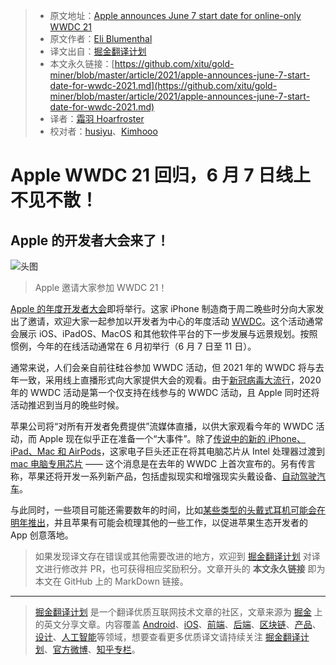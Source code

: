 > * 原文地址：[Apple announces June 7 start date for online-only WWDC 21](https://www.cnet.com/news/apple-announces-june-7-start-date-for-wwdc-2021/)
> * 原文作者：[Eli Blumenthal](https://www.cnet.com/profiles/eli.blumenthal/)
> * 译文出自：[掘金翻译计划](https://github.com/xitu/gold-miner)
> * 本文永久链接：[https://github.com/xitu/gold-miner/blob/master/article/2021/apple-announces-june-7-start-date-for-wwdc-2021.md](https://github.com/xitu/gold-miner/blob/master/article/2021/apple-announces-june-7-start-date-for-wwdc-2021.md)
> * 译者：[霜羽 Hoarfroster](https://github.com/PassionPenguin)
> * 校对者：[husiyu](https://github.com/husiyu)、[Kimhooo](https://github.com/Kimhooo)

# Apple WWDC 21 回归，6 月 7 日线上不见不散！

## Apple 的开发者大会来了！

![头图](https://www.cnet.com/a/img/OXj1yUvKlng2dwQvlucDnH5OBhA=/1092x0/2021/03/30/0d0960b9-0fea-4099-8df8-89ff89daee69/apple-wwdc21-newsroom-article-tile-033021-big-jpg-large-2x.jpg)

> Apple 邀请大家参加 WWDC 21！

[Apple 的](https://www.apple.com.cn/)[年度开发者大会](https://developer.apple.com/wwdc21/)即将举行。这家 iPhone 制造商于周二晚些时分向大家发出了邀请，欢迎大家一起参加以开发者为中心的年度活动 [WWDC](https://www.cnet.com/news/wwdc-2020-heres-everything-apple-announced-ios-14-macos-big-sur-mac-arm-chips-siri-messages-memoji/)。这个活动通常会展示 iOS、iPadOS、MacOS 和其他软件平台的下一步发展与远景规划。按照惯例，今年的在线活动通常在 6 月初举行（6 月 7 日至 11 日）。 

通常来说，人们会亲自前往硅谷参加 WWDC 活动，但 2021 年的 WWDC 将与去年一致，采用线上直播形式向大家提供大会的观看。由于[新冠病毒大流行](https://www.cnet.com/health/covid-19-vaccine-details-new-variants-when-you-can-get-vaccinated-hidden-fees/)，2020 年的 WWDC 活动是第一个仅支持在线参与的 WWDC 活动，且 Apple 同时还将活动推迟到当月的晚些时候。

苹果公司将“对所有开发者免费提供”流媒体直播，以供大家观看今年的 WWDC 活动，而 Apple 现在似乎正在准备一个“大事件”。除了[传说中的新的 iPhone、iPad、Mac 和 AirPods](https://www.cnet.com/news/iphone-13-rumors-so-far-release-date-specs-price-and-everything-else-were-hearing/)，这家电子巨头还正在将其电脑芯片从 Intel 处理器过渡到 [mac 电脑专用芯片](https://www.cnet.com/news/apple-gives-macs-brain-transplant-new-arm-chips-starting-this-year-wwdc-2020/) —— 这个消息是在去年的 WWDC 上首次宣布的。另有传言称，苹果还将开发一系列新产品，包括虚拟现实和增强现实头戴设备、[自动驾驶汽车](https://www.cnet.com/roadshow/news/apple-car-debut-battery-technology-production-2024/)。

与此同时，一些项目可能还需要数年的时间，比如[某些类型的头戴式耳机可能会在明年推出](https://www.cnet.com/news/apple-to-release-mixed-reality-headset-in-2022-analyst-predicts/)，并且苹果有可能会梳理其他的一些工作，以促进苹果生态开发者的 App 创意落地。

> 如果发现译文存在错误或其他需要改进的地方，欢迎到 [掘金翻译计划](https://github.com/xitu/gold-miner) 对译文进行修改并 PR，也可获得相应奖励积分。文章开头的 **本文永久链接** 即为本文在 GitHub 上的 MarkDown 链接。
---

> [掘金翻译计划](https://github.com/xitu/gold-miner) 是一个翻译优质互联网技术文章的社区，文章来源为 [掘金](https://juejin.im) 上的英文分享文章。内容覆盖 [Android](https://github.com/xitu/gold-miner#android)、[iOS](https://github.com/xitu/gold-miner#ios)、[前端](https://github.com/xitu/gold-miner#前端)、[后端](https://github.com/xitu/gold-miner#后端)、[区块链](https://github.com/xitu/gold-miner#区块链)、[产品](https://github.com/xitu/gold-miner#产品)、[设计](https://github.com/xitu/gold-miner#设计)、[人工智能](https://github.com/xitu/gold-miner#人工智能)等领域，想要查看更多优质译文请持续关注 [掘金翻译计划](https://github.com/xitu/gold-miner)、[官方微博](http://weibo.com/juejinfanyi)、[知乎专栏](https://zhuanlan.zhihu.com/juejinfanyi)。
